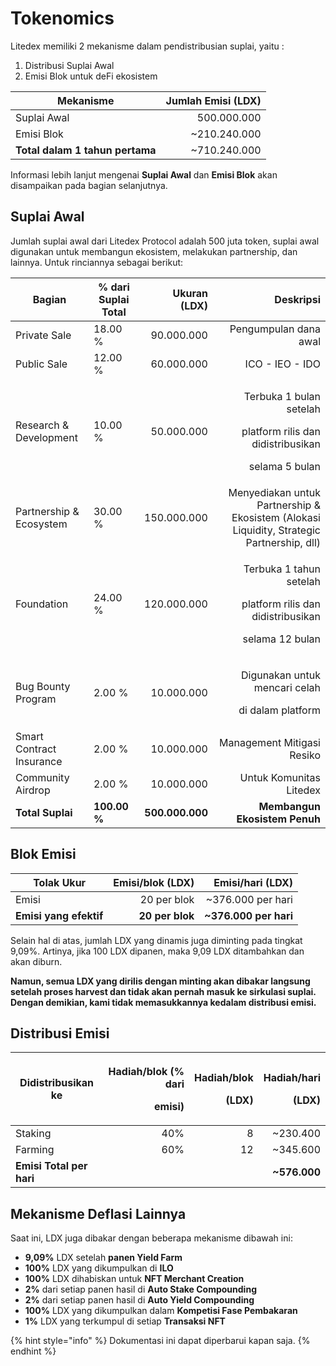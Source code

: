 # Tokenomics



Litedex memiliki 2 mekanisme dalam pendistribusian suplai, yaitu :

1. Distribusi Suplai Awal
2. Emisi Blok untuk deFi ekosistem

| **Mekanisme**                   | **Jumlah Emisi (LDX)** |
| ------------------------------- | ---------------------: |
| Suplai Awal                     |            500.000.000 |
| Emisi Blok                      |          \~210.240.000 |
| **Total dalam 1 tahun pertama** |          \~710.240.000 |

Informasi lebih lanjut mengenai **Suplai Awal** dan **Emisi Blok** akan disampaikan pada bagian selanjutnya.

## Suplai Awal

Jumlah suplai awal dari Litedex Protocol adalah 500 juta token, suplai awal digunakan untuk membangun ekosistem, melakukan partnership, dan lainnya. Untuk rinciannya sebagai berikut:&#x20;

| **Bagian**               | % dari Suplai Total |    Ukuran (LDX) |                                                                                        Deskripsi |
| ------------------------ | ------------------- | --------------: | -----------------------------------------------------------------------------------------------: |
| Private Sale             | 18.00 %             |      90.000.000 |                                                                            Pengumpulan dana awal |
| Public Sale              | 12.00 %             |      60.000.000 |                                                                                  ICO - IEO - IDO |
| Research & Development   | 10.00 %             |      50.000.000 | <p>Terbuka 1 bulan setelah </p><p>platform rilis dan didistribusikan </p><p>selama 5 bulan  </p> |
| Partnership & Ecosystem  | 30.00 %             |     150.000.000 |        Menyediakan untuk Partnership & Ekosistem (Alokasi Liquidity, Strategic Partnership, dll) |
| Foundation               | 24.00 %             |     120.000.000 |  <p>Terbuka 1 tahun setelah </p><p>platform rilis dan didistribusikan </p><p>selama 12 bulan</p> |
| Bug Bounty Program       | 2.00 %              |      10.000.000 |                                    <p>Digunakan untuk mencari celah </p><p>di dalam platform</p> |
| Smart Contract Insurance | 2.00 %              |      10.000.000 |                                                                       Management Mitigasi Resiko |
| Community Airdrop        | 2.00 %              |      10.000.000 |                                                                         Untuk Komunitas Litedex  |
| **Total Suplai**         | **100.00 %**        | **500.000.000** |                                                                    **Membangun Ekosistem Penuh** |

## Blok Emisi

| **Tolak Ukur**         | **Emisi/blok (LDX)** |   **Emisi/hari (LDX)** |
| ---------------------- | -------------------: | ---------------------: |
| Emisi                  |          20 per blok |     \~376.000 per hari |
| **Emisi yang efektif** |      **20 per blok** | **\~376.000 per hari** |

Selain hal di atas, jumlah LDX yang dinamis juga diminting pada tingkat 9,09%. Artinya, jika 100 LDX dipanen, maka 9,09 LDX ditambahkan dan akan diburn.

**Namun, semua LDX yang dirilis dengan minting akan dibakar langsung setelah proses harvest dan tidak akan pernah masuk ke sirkulasi suplai. Dengan demikian, kami tidak memasukkannya kedalam distribusi emisi.**

## Distribusi Emisi

| **Didistribusikan ke**   | <p><strong>Hadiah/blok (% dari</strong> </p><p><strong>emisi)</strong></p> | <p><strong>Hadiah/blok</strong> </p><p><strong>(LDX)</strong></p> | <p><strong>Hadiah/hari</strong> </p><p><strong>(LDX)</strong></p> |
| ------------------------ | -------------------------------------------------------------------------: | ----------------------------------------------------------------: | ----------------------------------------------------------------: |
| Staking                  |                                                                        40% |                                                                 8 |                                                         \~230.400 |
| Farming                  |                                                                        60% |                                                                12 |                                                         \~345.600 |
| **Emisi Total per hari** |                                                                            |                                                                   |                                                     **\~576.000** |

## **Mekanisme Deflasi Lainnya** <a href="#other-deflationary-mechanics" id="other-deflationary-mechanics"></a>

Saat ini, LDX juga dibakar dengan beberapa mekanisme dibawah ini:

* **9,09%** LDX setelah **panen Yield Farm**
* **100%** LDX yang dikumpulkan di **ILO**
* **100%** LDX dihabiskan untuk **NFT Merchant Creation**
* **2%** dari setiap panen hasil di **Auto Stake Compounding**
* **2%** dari setiap panen hasil di **Auto Yield Compounding**
* **100%** LDX yang dikumpulkan dalam **Kompetisi Fase Pembakaran**
* **1%** LDX yang terkumpul di setiap **Transaksi NFT**

{% hint style="info" %}
Dokumentasi ini dapat diperbarui kapan saja.
{% endhint %}
